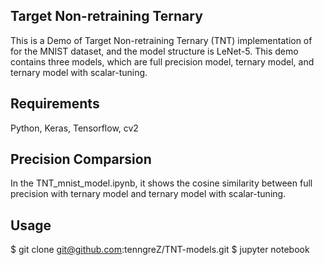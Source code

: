 ## Target Non-retraining Ternary
This is a Demo of Target Non-retraining Ternary (TNT) implementation of for the MNIST dataset, and the model structure is LeNet-5. This demo contains three models, which are full precision model, ternary model, and ternary model with scalar-tuning.

## Requirements
Python, Keras, Tensorflow, cv2

## Precision Comparsion

In the TNT_mnist_model.ipynb, it shows the cosine similarity between full precision with ternary model and ternary model with scalar-tuning.

## Usage
$ git clone git@github.com:tenngreZ/TNT-models.git
$ jupyter notebook